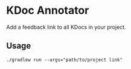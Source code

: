 # KDoc Annotator

Add a feedback link to all KDocs in your project.

## Usage

```shell
./gradlew run --args="path/to/project link"
```
